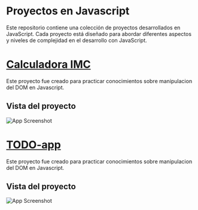 
# Proyectos en Javascript

Este repositorio contiene una colección de proyectos desarrollados en JavaScript. Cada proyecto está diseñado para abordar diferentes aspectos y niveles de complejidad en el desarrollo con JavaScript.

# [Calculadora IMC](https://calculadoraimc-two.vercel.app/)
Este proyecto fue creado para practicar conocimientos sobre manipulacion del DOM en Javascript.

## Vista del proyecto

![App Screenshot](https://i.imgur.com/0AoENJU.png)

# [TODO-app](https://proyectos-js-six.vercel.app/)

Este proyecto fue creado para practicar conocimientos sobre manipulacion del DOM en Javascript.

## Vista del proyecto

![App Screenshot](https://i.imgur.com/YcSOA7S.png)